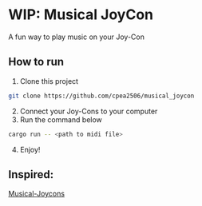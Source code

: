 # WIP: Musical JoyCon

A fun way to play music on your Joy-Con

## How to run

1. Clone this project

```bash
git clone https://github.com/cpea2506/musical_joycon
```

2. Connect your Joy-Cons to your computer
3. Run the command below

```bash
cargo run -- <path to midi file>
```

4. Enjoy!

## Inspired:

[Musical-Joycons](https://github.com/sarossilli/Musical-Joycons)
